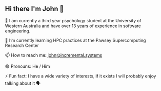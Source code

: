 ## Hi there I'm John 👋

🔭 I am currently a third year psychology student at the University of Western Australia and have over 13 years of experience in software engineering. 

🌱 I’m currently learning HPC practices at the Pawsey Supercomputing Research Center

📫 How to reach me: john@incremental.systems

😄 Pronouns: He / Him

⚡ Fun fact: I have a wide variety of interests, if it exists I will probably enjoy talking about it 🗣️
